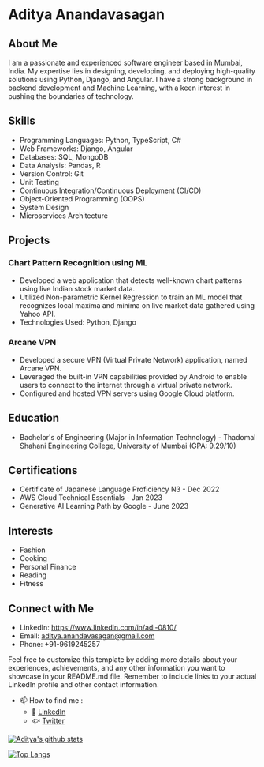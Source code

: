 
# Aditya Anandavasagan

## About Me
I am a passionate and experienced software engineer based in Mumbai, India. My expertise lies in designing, developing, and deploying high-quality solutions using Python, Django, and Angular. I have a strong background in backend development and Machine Learning, with a keen interest in pushing the boundaries of technology.

## Skills

- Programming Languages: Python, TypeScript, C#
- Web Frameworks: Django, Angular
- Databases: SQL, MongoDB
- Data Analysis: Pandas, R
- Version Control: Git
- Unit Testing
- Continuous Integration/Continuous Deployment (CI/CD)
- Object-Oriented Programming (OOPS)
- System Design
- Microservices Architecture

## Projects

### Chart Pattern Recognition using ML
- Developed a web application that detects well-known chart patterns using live Indian stock market data.
- Utilized Non-parametric Kernel Regression to train an ML model that recognizes local maxima and minima on live market data gathered using Yahoo API.
- Technologies Used: Python, Django

### Arcane VPN
- Developed a secure VPN (Virtual Private Network) application, named Arcane VPN.
- Leveraged the built-in VPN capabilities provided by Android to enable users to connect to the internet through a virtual private network.
- Configured and hosted VPN servers using Google Cloud platform.

## Education

- Bachelor's of Engineering (Major in Information Technology) - Thadomal Shahani Engineering College, University of Mumbai (GPA: 9.29/10)

## Certifications

- Certificate of Japanese Language Proficiency N3 - Dec 2022
- AWS Cloud Technical Essentials - Jan 2023
- Generative AI Learning Path by Google - June 2023

## Interests

- Fashion
- Cooking
- Personal Finance
- Reading
- Fitness

## Connect with Me

- LinkedIn: https://www.linkedin.com/in/adi-0810/
- Email: aditya.anandavasagan@gmail.com
- Phone: +91-9619245257

Feel free to customize this template by adding more details about your experiences, achievements, and any other information you want to showcase in your README.md file. Remember to include links to your actual LinkedIn profile and other contact information.
- 📫 How to find me :
    - :office: [LinkedIn](https://www.linkedin.com/in/adi-0810)
    - :fish: [Twitter](https://twitter.com/Adi_forReal)
    
 
[![Aditya's github stats](https://github-readme-stats.vercel.app/api?username=momo-senpai&count_private=true&show_icons=true&theme=radical&hide_rank=false)](https://github.com/momo-senpai/github-readme-stats)

[![Top Langs](https://github-readme-stats.vercel.app/api/top-langs/?username=momo-senpai)](https://github.com/momo-senpai/github-readme-stats)
<!---
momo-senpai/momo-senpai is a ✨ special ✨ repository because its `README.md` (this file) appears on your GitHub profile.
You can click the Preview link to take a look at your changes.
--->
